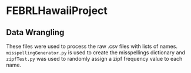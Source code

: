# FEBRLHawaiiProject
## Data Wrangling

These files were used to process the raw .csv files with lists of names. `misspellingGenerator.py` is used to create the misspellings dictionary and `zipfTest.py` was used to randomly assign a zipf frequency value to each name. 

